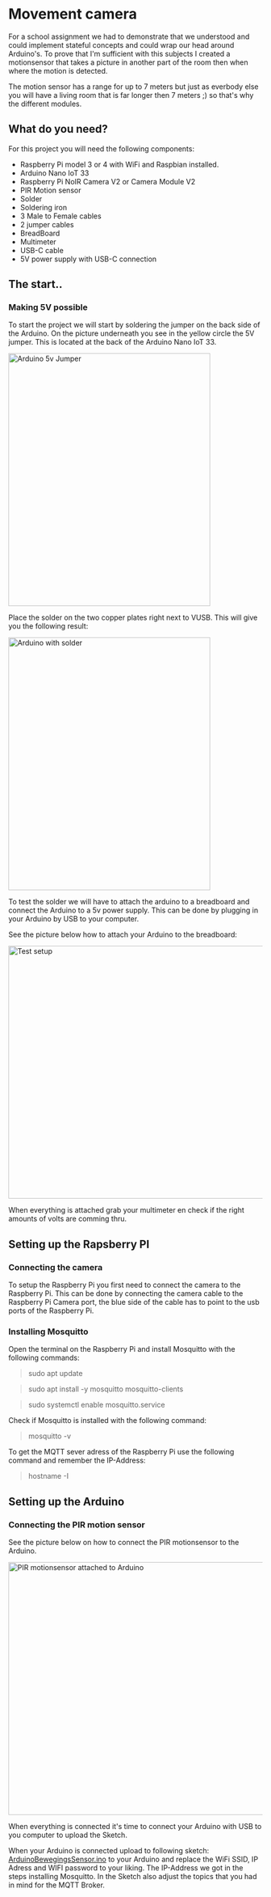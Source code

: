 # Movement camera
For a school assignment we had to demonstrate that we understood and could implement stateful concepts and could wrap our head around Arduino's.
To prove that I'm sufficient with this subjects I created a motionsensor that takes a picture in another part of the room then when where the motion is detected.

The motion sensor has a range for up to 7 meters but just as everbody else you will have a living room that is far longer then 7 meters ;) so that's why the different modules.

## What do you need?
For this project you will need the following components:

- Raspberry Pi model 3 or 4 with WiFi and Raspbian installed.
- Arduino Nano IoT 33
- Raspberry Pi NoIR Camera V2 or Camera Module V2
- PIR Motion sensor
- Solder
- Soldering iron
- 3 Male to Female cables
- 2 jumper cables
- BreadBoard
- Multimeter
- USB-C cable
- 5V power supply with USB-C connection

##  The start..
### Making 5V possible
To start the project we will start by soldering the jumper on the back side of the Arduino.
On the picture underneath you see in the yellow circle the 5V jumper. This is located at the back of the Arduino Nano IoT 33.

<img alt="Arduino 5v Jumper" src="https://git.fhict.nl/I424717/bewegingscamera/-/raw/master/images/Arduino-usb-jumper.jpeg" width="400" height="500" />

Place the solder on the two copper plates right next to VUSB. This will give you the following result:

<img alt="Arduino with solder" src="https://git.fhict.nl/I424717/bewegingscamera/-/raw/master/images/Arduino-with-solder-Jumper.jpeg" width="400" height="500" />

To test the solder we will have to attach the arduino to a breadboard and connect the Arduino to a 5v power supply. 
This can be done by plugging in your Arduino by USB to your computer.

See the picture below how to attach your Arduino to the breadboard:

<img alt="Test setup" src="https://git.fhict.nl/I424717/bewegingscamera/-/raw/master/images/Volt-Test.jpg" width="650" height="500" />

When everything is attached grab your multimeter en check if the right amounts of volts are comming thru.

## Setting up the Rapsberry PI

### Connecting the camera
To setup the Raspberry Pi you first need to connect the camera to the Raspberry Pi. This can be done by connecting the camera cable to the Raspberry Pi Camera port, the blue side of the cable has to point to the usb ports of the Raspberry Pi.

### Installing Mosquitto

Open the terminal on the Raspberry Pi and install Mosquitto with the following commands:
> sudo apt update

> sudo apt install -y mosquitto mosquitto-clients

> sudo systemctl enable mosquitto.service

Check if Mosquitto is installed with the following command: 
> mosquitto -v

To get the MQTT sever adress of the Raspberry Pi use the following command and remember the IP-Address:
> hostname -I

## Setting up the Arduino
###  Connecting the PIR motion sensor

See the picture below on how to connect the PIR motionsensor to the Arduino.

<img alt="PIR motionsensor attached to Arduino" src="https://git.fhict.nl/I424717/bewegingscamera/-/raw/master/images/MotionSensor-Arduino.png" width="650" height="500" />

When everything is connected it's time to connect your Arduino with USB to you computer to upload the Sketch. 

When your Arduino is connected upload to following sketch: [ArduinoBewegingsSensor.ino](ArduinoBewegingsSensor/ArduinoBewegingsSensor.ino) to your Arduino and replace the WiFi SSID, IP Adress and WIFI password to your liking. 
The IP-Address we got in the steps installing Mosquitto. In the Sketch also adjust the topics that you had in mind for the MQTT Broker.









